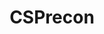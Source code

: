---
title: "CSPrecon"
description: "Tool for finding all the resources loaded by a domain to detect possible Content Security Policy bypasses."
platforms: ["linux", "macos", "windows", "cli"]
categories: ["Web", "OSINT"]
tags: ["csp-bypass", "web-security", "content-security-policy", "reconnaissance", "security-headers"]
github: "https://github.com/edoardottt/csprecon"
documentation: "https://github.com/edoardottt/csprecon/blob/main/README.md"
---